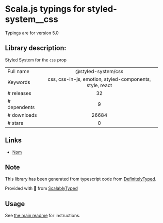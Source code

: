 
# Scala.js typings for styled-system__css

Typings are for version 5.0

## Library description:
Styled System for the `css` prop

|                    |                 |
| ------------------ | :-------------: |
| Full name          | @styled-system/css |
| Keywords           | css, css-in-js, emotion, styled-components, style, react |
| # releases         | 32 |
| # dependents       | 9 |
| # downloads        | 26684 |
| # stars            | 0 |

## Links
- [Npm](https://www.npmjs.com/package/%40styled-system%2Fcss)
    


## Note
This library has been generated from typescript code from [DefinitelyTyped](https://definitelytyped.org).

Provided with :purple_heart: from [ScalablyTyped](https://github.com/oyvindberg/ScalablyTyped)

## Usage
See [the main readme](../../readme.md) for instructions.


